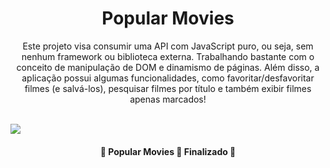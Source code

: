 <h1 align="center">Popular Movies</h1>

<p align="center">Este projeto visa consumir uma API com JavaScript puro, ou seja, sem nenhum framework ou biblioteca externa. Trabalhando bastante com o conceito de manipulação de DOM e dinamismo de páginas. Além disso, a aplicação possui algumas funcionalidades, como favoritar/desfavoritar filmes (e salvá-los), pesquisar filmes por título e também exibir filmes apenas marcados!</p>

<br>

<a href="https://popular-movies-nine.vercel.app/" target="_blank" >
  <img src="https://img.shields.io/static/v1?label=Production&message=Popular Movies&color=4894FF&style=for-the-badge&logo=ghost"/>
</a>

<br>

<h4 align="center">
	🎉 Popular Movies 🚀 Finalizado 🎉
</h4>



